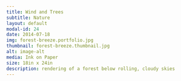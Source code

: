 ```yaml
---
title: Wind and Trees
subtitle: Nature
layout: default
modal-id: 24
date: 2014-07-18
img: forest-breeze.portfolio.jpg
thumbnail: forest-breeze.thumbnail.jpg
alt: image-alt
media: Ink on Paper
size: 18in x 24in
description: rendering of a forest below rolling, cloudy skies
---
```

